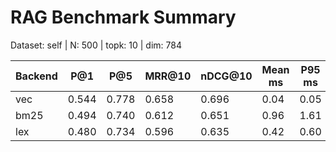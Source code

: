 # RAG Benchmark Summary
Dataset: self | N: 500 | topk: 10 | dim: 784

| Backend | P@1 | P@5 | MRR@10 | nDCG@10 | Mean ms | P95 ms |
|---------|-----|-----|--------|---------|---------|--------|
| vec | 0.544 | 0.778 | 0.658 | 0.696 | 0.04 | 0.05 |
| bm25 | 0.494 | 0.740 | 0.612 | 0.651 | 0.96 | 1.61 |
| lex | 0.480 | 0.734 | 0.596 | 0.635 | 0.42 | 0.60 |